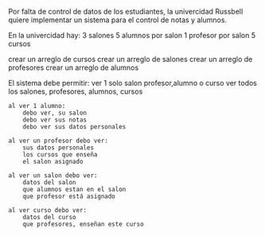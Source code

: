 


Por falta de control de datos de los estudiantes,
la univercidad Russbell quiere implementar un sistema 
para el control de notas y alumnos.

En la univercidad hay:
3 salones
5 alumnos por salon
1 profesor por salon
5 cursos

crear un arreglo de cursos 
crear un arreglo de salones
crear un arreglo de profesores
crear un arreglo de alumnos

El sistema debe permitir:
	ver 1 solo salon profesor,alumno o curso
	ver todos los salones, profesores, alumnos, cursos
	
	al ver 1 alumno:
		debo ver, su salon
		debo ver sus notas
		debo ver sus datos personales
	
	al ver un profesor debo ver:
		sus datos personales
		los cursos que enseña
		el salon asignado
	
	al ver un salon debo ver:
		datos del salon
		que alumnos estan en el salon
		que profesor está asignado

	al ver curso debo ver:
		datos del curso
		que profesores, enseñan este curso
		
	
	
	
	

